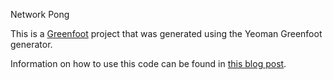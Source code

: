 Network Pong

This is a [Greenfoot](http://greenfoot.org) project that was generated using the Yeoman Greenfoot generator.

Information on how to use this code can be found in [this blog post](https://blog.lerk.io/making-games-with-greenfoot-without-greenfoot/).
